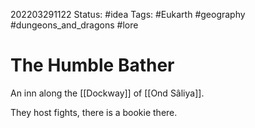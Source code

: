 202203291122
Status: #idea
Tags: #Eukarth #geography  #dungeons_and_dragons #lore 

# The Humble Bather
An inn along the [[Dockway]] of [[Ond Sâliya]].

They host fights, there is a bookie there.



